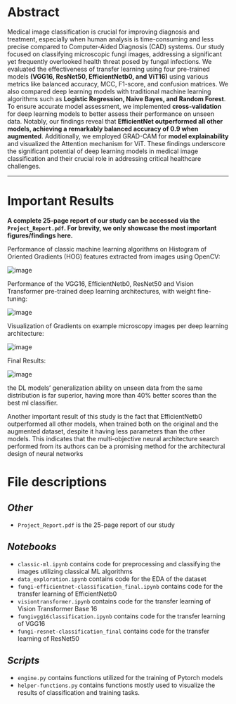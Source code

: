 # Abstract
Medical image classification is crucial for improving diagnosis and treatment, especially when human analysis is time-consuming and less precise compared to Computer-Aided Diagnosis (CAD) systems. Our study focused on classifying microscopic fungi images, addressing a significant yet frequently overlooked health threat posed by fungal infections. We evaluated the effectiveness of transfer learning using four pre-trained models **(VGG16, ResNet50, EfficientNetb0, and ViT16)** using various metrics like balanced accuracy, MCC, F1-score, and confusion matrices. We also compared deep learning models with traditional machine learning algorithms such as **Logistic Regression, Naive Bayes, and Random Forest**.  To ensure accurate model assessment, we implemented **cross-validation** for deep learning models to better assess their performance on unseen data. Notably, our findings reveal that **EfficientNet outperformed all other models, achieving a remarkably balanced accuracy of 0.9 when augmented**. Additionally, we employed GRAD-CAM for **model explainability** and visualized the Attention mechanism for ViT. These findings underscore the significant potential of deep learning models in medical image classification and their crucial role in addressing critical healthcare challenges.

---
# Important Results 
**A complete 25-page report of our study can be accessed via the `Project_Report.pdf`. For brevity, we only showcase the most important figures/findings here.**

Performance of classic machine learning algorithms on Histogram of Oriented Gradients (HOG) features extracted from images using OpenCV:

![image](https://github.com/user-attachments/assets/7e60d04d-484e-4c36-98b5-dc6d68daf51a)

Performance of the VGG16, EfficientNetb0, ResNet50 and Vision Transformer pre-trained deep learning architectures, with weight fine-tuning:

![image](https://github.com/user-attachments/assets/455917c5-36b6-4d87-b864-4178022807d0)

Visualization of Gradients on example microscopy images per deep learning architecture:

![image](https://github.com/user-attachments/assets/1ee34c04-d35b-4bf1-9f45-f551f6c9ed46)

Final Results:

![image](https://github.com/user-attachments/assets/edefeacd-e4b8-4d17-8895-0e956bff9224)


the DL models’ generalization ability on unseen data from the same distribution is far superior, having more than 40% better scores than the best ml classifier.

Another important result of this study is the fact that EfficientNetb0 outperformed all other models, when trained both on the original and the augmented dataset, despite it having less parameters than the other models. This indicates that the multi-objective neural architecture search performed from its authors can be a promising method for the architectural design of neural networks

# File descriptions 

## *Other*
- `Project_Report.pdf` is the 25-page report of our study 
## *Notebooks*
- `classic-ml.ipynb` contains code for preprocessing and classifying the images utilizing classical ML algorithms
- `data_exploration.ipynb` contains code for the EDA of the dataset
- `fungi-efficientnet-classification_final.ipynb` contains code for the transfer learning of EfficientNetb0
- `visiontransformer.ipynb` contains code for the transfer learning of Vision Transformer Base 16
- `fungivgg16classification.ipynb` contains code for the transfer learning of VGG16
- `fungi-resnet-classification_final` contains code for the transfer learning of ResNet50
## *Scripts* 
- `engine.py` contains functions utilized for the training of Pytorch models
- `helper-functions.py` contains functions mostly used to visualize the results of classification and training tasks.
